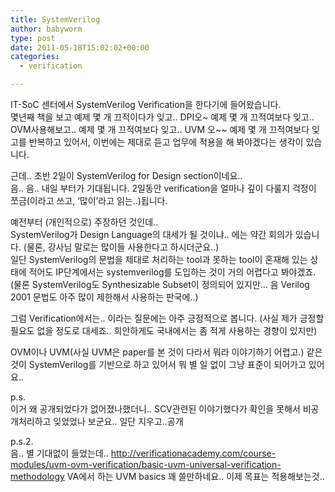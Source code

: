 ```yaml
---
title: SystemVerilog
author: babyworm
type: post
date: 2011-05-18T15:02:02+00:00
categories:
  - verification

---
```

IT-SoC 센터에서 SystemVerilog Verification을 한다기에 들어왔습니다.&nbsp;  
몇년째 책을 보고 예제 몇 개 끄적이다가 잊고.. DPI오~ 예제 몇 개 끄적여보다 잊고.. OVM사용해보고.. 예제 몇 개 끄적여보다 잊고.. UVM 오~~ 예제 몇 개 끄적여보다 잊고를 반복하고 있어서, 이번에는 제대로 듣고 업무에 적용을 해 봐야겠다는 생각이 있습니다.&nbsp;

근데.. 초반 2일이 SystemVerilog for Design section이네요..  
음.. 음.. 내일 부터가 기대됩니다. 2일동안 verification을 얼마나 깊이 다룰지 걱정이 쪼금(이라고 쓰고, &#8216;많이&#8217;라고 읽는..)됩니다.&nbsp;

예전부터 (개인적으로) 주장하던 것인데..  
SystemVerilog가 Design Language의 대세가 될 것이냐.. 에는 약간 회의가 있습니다. (물론, 강사님 말로는 많이들 사용한다고 하시더군요..)  
일단 SystemVerilog의 문법을 제대로 처리하는 tool과 못하는 tool이 혼재해 있는 상태에 적어도 IP단계에서는 systemverilog를 도입하는 것이 거의 어렵다고 봐야겠죠. (물론 SystemVerilog도 Synthesizable Subset이 정의되어 있지만&#8230; 음 Verilog 2001 문법도 아주 많이 제한해서 사용하는 판국에..)

그럼 Verification에서는.. 이라는 질문에는 아주 긍정적으로 봅니다. (사실 제가 긍정할 필요도 없을 정도로 대세죠.. 희안하게도 국내에서는 좀 적게 사용하는 경향이 있지만)

OVM이나 UVM(사실 UVM은 paper를 본 것이 다라서 뭐라 이야기하기 어렵고.) 같은 것이 SystemVerilog를 기반으로 하고 있어서 뭐 별 일 없이 그냥 표준이 되어가고 있어요..

p.s.  
이거 왜 공개되었다가 없어졌나했더니.. SCV관련된 이야기했다가 확인을 못해서 비공개처리하고 잊었었나 보군요.. 일단 지우고..공개

p.s.2.  
음.. 별 기대없이 들었는데..&nbsp;<http://verificationacademy.com/course-modules/uvm-ovm-verification/basic-uvm-universal-verification-methodology>&nbsp;VA에서 하는 UVM basics 꽤 쓸만하네요.. 이제 목표는 적용해보는것..

<div id="__KO_DIC_LAYER__" style="padding-top: 0px; padding-right: 0px; padding-bottom: 0px; padding-left: 0px; position: fixed; z-index: 999999999; overflow-x: hidden; overflow-y: hidden; border-top-width: 2px; border-right-width: 2px; border-bottom-width: 2px; border-left-width: 2px; border-top-style: solid; border-right-style: solid; border-bottom-style: solid; border-left-style: solid; border-top-color: rgb(51, 51, 119); border-right-color: rgb(51, 51, 119); border-bottom-color: rgb(51, 51, 119); border-left-color: rgb(51, 51, 119); display: none; ">
</div>